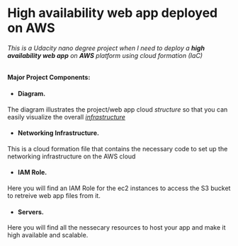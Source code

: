 # High availability web app deployed on AWS

###### This is a Udacity nano degree project when I need to deploy a **high availability web app** on **AWS** platform using _cloud formation_ (IaC)

#### Major Project Components:

- #### Diagram.
The diagram illustrates the project/web app cloud _structure_ so that you can easily visualize the overall [_infrastructure_](https://www.github.com/ansdb/High-availability-web-app-deployed-on-AWS/#The-project-Diagram)

- #### Networking Infrastructure.
This is a cloud formation file that contains the necessary code to set up the networking infrastructure on the AWS cloud

- #### IAM Role.
Here you will find an IAM Role for the ec2 instances to access the S3 bucket to retreive web app files from it.

- #### Servers.
Here you will find all the nessecary resources to host your app and make it high available and scalable.